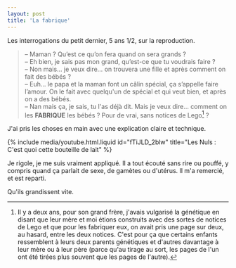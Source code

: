 ```yaml
---
layout: post
title: 'La fabrique'
---
```


Les interrogations du petit dernier, 5 ans 1/2, sur la reproduction.

<!-- more -->

> – Maman ? Qu’est ce qu’on fera quand on sera grands ?  
> – Eh bien, je sais pas mon grand, qu’est-ce que tu voudrais faire ?  
> – Non mais… je veux dire… on trouvera une fille et après comment on fait des
> bébés ?  
> – Euh... le papa et la maman font un câlin spécial, ça s’appelle faire
> l’amour. On le fait avec quelqu'un de spécial et qui veut bien, et après on a
> des bébés.  
> – Nan mais ça, je sais, tu l'as déjà dit. Mais je veux dire… comment on les
> **FABRIQUE** les bébés ? Pour de vrai, sans notices de Lego[^lego] ?

J'ai pris les choses en main avec une explication claire et technique.

{% include media/youtube.html.liquid id="fTiJLD_2blw" title="Les Nuls : C'est quoi cette bouteille de lait" %}

Je rigole, je me suis vraiment appliqué. Il a tout écouté sans rire ou pouffé, y
compris quand ça parlait de sexe, de gamètes ou d'utérus. Il m'a remercié, et
est reparti.

Qu'ils grandissent vite.

[^lego]: Il y a deux ans, pour son grand frère, j'avais vulgarisé la génétique en
  disant que leur mère et moi étions construits avec des sortes de notices de
  Lego et que pour les fabriquer eux, on avait pris une page sur deux, au
  hasard, entre les deux notices. C'est pour ça que certains enfants ressemblent
  à leurs deux parents génétiques et d'autres davantage à leur mère ou à leur
  père (parce qu'au tirage au sort, les pages de l'un ont été tirées plus
  souvent que les pages de l'autre).
